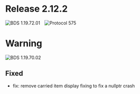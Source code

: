 # Release 2.12.2

![BDS 1.19.72.01](https://img.shields.io/badge/BDS-1.19.72.01-blue?style=for-the-badge)&emsp;![Protocol 575](https://img.shields.io/badge/Protocol-575-orange?style=for-the-badge)

# Warning
![BDS 1.19.70.02](https://img.shields.io/badge/NoSupport-1.19.70.02-red?style=for-the-badge)&emsp;
<!--
## Added

## Changed
-->
## Fixed

- fix: remove carried item display fixing to fix a nullptr crash
